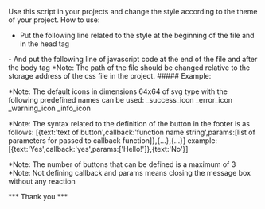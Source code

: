 Use this script in your projects and change the style according to the theme of your project.
How to use:
- Put the following line related to the style at the beginning of the file and in the head tag
<link rel="stylesheet" href="msgBox.css">
- And put the following line of javascript code at the end of the file and after the body tag
<script src="msgBox.js"></script>
*Note: The path of the file should be changed relative to the storage address of the css file in the project.
##### Example:
<!DOCTYPE html>
<html>
 <head>
  <title>Message Box Demo</title>
  <meta charset="UTF-8">
  <meta name="viewport" content="width=device-width, initial-scale=1">
  <link rel="stylesheet" href="assets/css/msgBox.css">
 </head>
 <body>
  <div class="msg-box" id="messagebox"></div></div>
 </body>
 <script src="msgBox.js"></script>
 <script>
  msgBox('messagebox','Title','Demo 1<br>with 2 buttons in footer and callback function',[{text:'Yes',callback:'yes',param:['Hello!' ]},{text:'No'}],_success_icon,0);
  function yes(param){
   alert(param);
   msgBoxHide('messagebox');
  }
 </script>
</html>

*Note: The default icons in dimensions 64x64 of svg type with the following predefined names can be used:
_success_icon
_error_icon
_warning_icon
_info_icon

*Note: The syntax related to the definition of the button in the footer is as follows:
[{text:'text of button',callback:'function name string',params:[list of parameters for passed to callback function]},{...},{...}]
example:
[{text:'Yes',callback:'yes',params:['Hello!']},{text:'No'}]

*Note: The number of buttons that can be defined is a maximum of 3
*Note: Not defining callback and params means closing the message box without any reaction

*** Thank you ***
